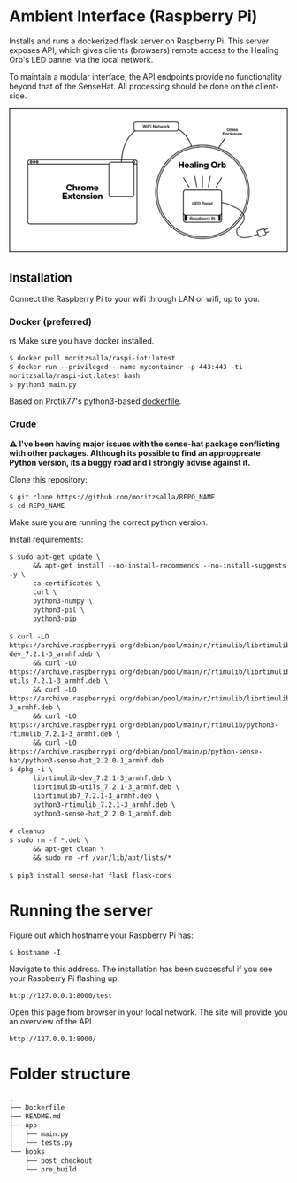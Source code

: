 # Ambient Interface (Raspberry Pi)

Installs and runs a dockerized flask server on Raspberry Pi. This server exposes API, which gives clients (browsers) remote access to the Healing Orb's LED pannel via the local network.

To maintain a modular interface, the API endpoints provide no functionality beyond that of the SenseHat. All processing should be done on the client-side.

![Illustration](illu.png)

## Installation

Connect the Raspberry Pi to your wifi through LAN or wifi, up to you.

### Docker (preferred)
rs
Make sure you have docker installed.

```
$ docker pull moritzsalla/raspi-iot:latest
$ docker run --privileged --name mycontainer -p 443:443 -ti moritzsalla/raspi-iot:latest bash
$ python3 main.py
```

Based on Protik77's python3-based [dockerfile](https://hub.docker.com/r/protik77/python3-sensehat).

### Crude

**⚠️ I've been having major issues with the sense-hat package conflicting with other packages. Although its possible to find an approppreate Python version, its a buggy road and I strongly advise against it.**

Clone this repository:

```
$ git clone https://github.com/moritzsalla/REPO_NAME
$ cd REPO_NAME
```

Make sure you are running the correct python version.

Install requirements:

```
$ sudo apt-get update \
      && apt-get install --no-install-recommends --no-install-suggests -y \
      ca-certificates \
      curl \
      python3-numpy \
      python3-pil \
      python3-pip

$ curl -LO https://archive.raspberrypi.org/debian/pool/main/r/rtimulib/librtimulib-dev_7.2.1-3_armhf.deb \
      && curl -LO https://archive.raspberrypi.org/debian/pool/main/r/rtimulib/librtimulib-utils_7.2.1-3_armhf.deb \
      && curl -LO https://archive.raspberrypi.org/debian/pool/main/r/rtimulib/librtimulib7_7.2.1-3_armhf.deb \
      && curl -LO https://archive.raspberrypi.org/debian/pool/main/r/rtimulib/python3-rtimulib_7.2.1-3_armhf.deb \
      && curl -LO https://archive.raspberrypi.org/debian/pool/main/p/python-sense-hat/python3-sense-hat_2.2.0-1_armhf.deb
$ dpkg -i \
      librtimulib-dev_7.2.1-3_armhf.deb \
      librtimulib-utils_7.2.1-3_armhf.deb \
      librtimulib7_7.2.1-3_armhf.deb \
      python3-rtimulib_7.2.1-3_armhf.deb \
      python3-sense-hat_2.2.0-1_armhf.deb

# cleanup
$ sudo rm -f *.deb \
      && apt-get clean \
      && sudo rm -rf /var/lib/apt/lists/*

$ pip3 install sense-hat flask flask-cors
```

# Running the server

Figure out which hostname your Raspberry Pi has:

```
$ hostname -I
```

Navigate to this address. The installation has been successful if you see your Raspberry Pi flashing up.

```
http://127.0.0.1:8000/test
```

Open this page from browser in your local network. The site will provide you an overview of the API.

```
http://127.0.0.1:8000/
```

# Folder structure

```
.
├── Dockerfile
├── README.md
├── app
│   ├── main.py
│   └── tests.py
└── hooks
    ├── post_checkout
    └── pre_build
```
